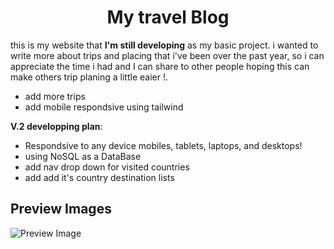 <h1 align="center">My travel Blog</h1>

this is my website that **I'm still developing** as my basic project.
i wanted to write more about trips and placing that i've been over the past year, so i can appreciate the time i had and I can share to other people hoping this can make others trip planing a little eaier !.

- add more trips
- add mobile respondsive using tailwind

**V.2 developping plan**:

- Respondsive to any device mobiles, tablets, laptops, and desktops!
- using NoSQL as a DataBase
- add nav drop down for visited countries
- add add it's country destination lists

## Preview Images

![Preview Image](./Client/public/images/Screen%20Shot%202022-07-31%20at%2011.23.13%20PM.png)
